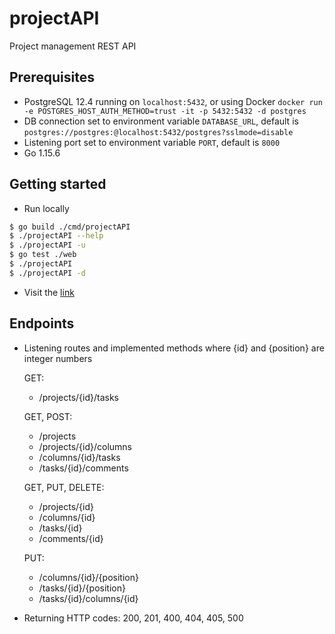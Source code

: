 # projectAPI
Project management REST API

## Prerequisites
* PostgreSQL 12.4 running on `localhost:5432`, or using Docker `docker run -e POSTGRES_HOST_AUTH_METHOD=trust -it -p 5432:5432 -d postgres`
* DB connection set to environment variable `DATABASE_URL`, default is `postgres://postgres:@localhost:5432/postgres?sslmode=disable`
* Listening port set to environment variable `PORT`, default is `8000`
* Go 1.15.6

## Getting started
* Run locally
```bash
$ go build ./cmd/projectAPI
$ ./projectAPI --help
$ ./projectAPI -u
$ go test ./web
$ ./projectAPI
$ ./projectAPI -d
```
* Visit the [link](https://hidden-mountain-18927.herokuapp.com/)

## Endpoints
* Listening routes and implemented methods where {id} and {position} are integer numbers

  GET:
  - /projects/{id}/tasks
  
  GET, POST:
  - /projects
  - /projects/{id}/columns
  - /columns/{id}/tasks
  - /tasks/{id}/comments
  
  GET, PUT, DELETE:
  - /projects/{id} 
  - /columns/{id}
  - /tasks/{id}
  - /comments/{id}

  PUT:
  - /columns/{id}/{position}
  - /tasks/{id}/{position}
  - /tasks/{id}/columns/{id}

* Returning HTTP codes: 200, 201, 400, 404, 405, 500